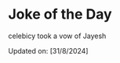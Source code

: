 # Joke of the Day

<!-- #joke -->
celebicy took a vow of Jayesh

Updated on: [31/8/2024]
<!-- #jokeEnd -->